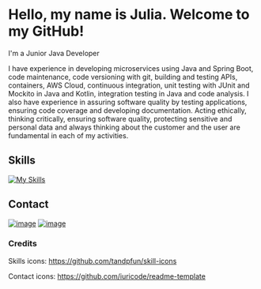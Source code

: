 # Hello, my name is Julia. Welcome to my GitHub! 

I'm a Junior Java Developer 

I have experience in developing microservices using Java and Spring Boot, code maintenance, code versioning with git, building and testing APIs, containers, AWS Cloud, continuous integration, unit testing with JUnit and Mockito in Java and Kotlin, integration testing in Java and code analysis. I also have experience in assuring software quality by testing applications, ensuring code coverage and developing documentation. Acting ethically, thinking critically, ensuring software quality, protecting sensitive and personal data and always thinking about the customer and the user are fundamental in each of my activities.

## Skills
[![My Skills](https://skillicons.dev/icons?i=java,spring,aws,kotlin,git,jenkins)](https://skillicons.dev)


## Contact
[![image](https://img.shields.io/badge/LinkedIn-0077B5?style=for-the-badge&logo=linkedin&logoColor=white)](https://br.linkedin.com/in/julia-guedes-velico)
[![image](https://img.shields.io/badge/Gmail-D14836?style=for-the-badge&logo=gmail&logoColor=white)]()

### Credits
Skills icons: https://github.com/tandpfun/skill-icons

Contact icons: https://github.com/iuricode/readme-template
